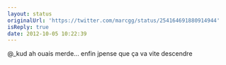 ```yaml
---
layout: status
originalUrl: 'https://twitter.com/marcgg/status/254164691880914944'
isReply: true
date: 2012-10-05 10:22:39
---
```


@_kud ah ouais merde... enfin jpense que ça va vite descendre
